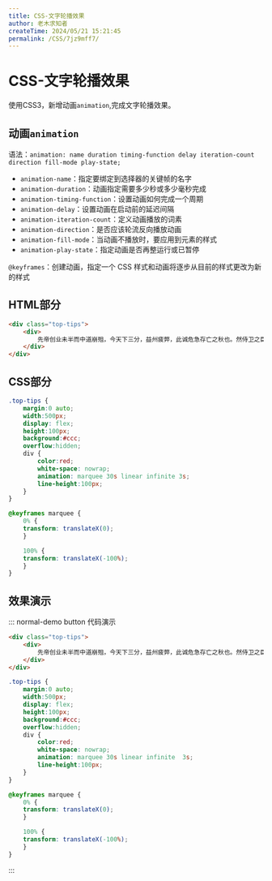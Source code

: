 ```yaml
---
title: CSS-文字轮播效果
author: 老木求知者
createTime: 2024/05/21 15:21:45
permalink: /CSS/7jz9mff7/
---
```

# CSS-文字轮播效果

使用CSS3，新增动画`animation`,完成文字轮播效果。

## 动画`animation`

语法：`animation: name duration timing-function delay iteration-count direction fill-mode play-state;`

- `animation-name`：指定要绑定到选择器的关键帧的名字
-  `animation-duration`：动画指定需要多少秒或多少毫秒完成
- `animation-timing-function`：设置动画如何完成一个周期
- `animation-delay`：设置动画在启动前的延迟间隔
- `animation-iteration-count`：定义动画播放的词素
- `animation-direction`：是否应该轮流反向播放动画
- `animation-fill-mode`：当动画不播放时，要应用到元素的样式
- `animation-play-state`：指定动画是否再整运行或已暂停

`@keyframes`：创建动画，指定一个 CSS 样式和动画将逐步从目前的样式更改为新的样式



## HTML部分

```html
<div class="top-tips">
    <div>
        先帝创业未半而中道崩殂，今天下三分，益州疲弊，此诚危急存亡之秋也。然侍卫之臣不懈于内，忠志之士忘身于外者，盖追先帝之殊遇，欲报之于陛下也。诚宜开张圣听，以光先帝遗德，恢弘志士之气，不宜妄自菲薄，引喻失义，以塞忠谏之路也。
    </div>
</div>
```


## CSS部分

```css
.top-tips {
    margin:0 auto;
    width:500px;
    display: flex;
    height:100px;
    background:#ccc;
    overflow:hidden;
    div {
        color:red;
        white-space: nowrap;
        animation: marquee 30s linear infinite 3s;
        line-height:100px;
    }
}

@keyframes marquee {
    0% {
    transform: translateX(0);
    }

    100% {
    transform: translateX(-100%);
    }
}

```

## 效果演示


::: normal-demo button 代码演示 
```html
<div class="top-tips">
    <div>
        先帝创业未半而中道崩殂，今天下三分，益州疲弊，此诚危急存亡之秋也。然侍卫之臣不懈于内，忠志之士忘身于外者，盖追先帝之殊遇，欲报之于陛下也。诚宜开张圣听，以光先帝遗德，恢弘志士之气，不宜妄自菲薄，引喻失义，以塞忠谏之路也。
    </div>
</div>
```

```css
.top-tips {
    margin:0 auto;
    width:500px;
    display: flex;
    height:100px;
    background:#ccc;
    overflow:hidden;
    div {
        color:red;
        white-space: nowrap;
        animation: marquee 30s linear infinite  3s;
        line-height:100px;
    }
}

@keyframes marquee {
    0% {
    transform: translateX(0);
    }

    100% {
    transform: translateX(-100%);
    }
}

```
:::